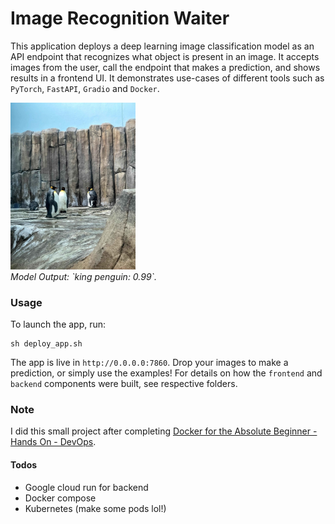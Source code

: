 # Image Recognition Waiter

This application deploys a deep learning image classification model as an API endpoint that recognizes what object is present in an image. It accepts images from the user, call the endpoint that makes a prediction, and shows results in a frontend UI. It demonstrates use-cases of different tools such as `PyTorch`, `FastAPI`, `Gradio` and `Docker`.

<p align="left">
  <a href="#"><img src="./frontend/test1.jpeg" width="200"></a> <br />
  <em> 
    Model Output: `king penguin: 0.99`.
  </em>
</p>


### Usage
To launch the app, run:
```
sh deploy_app.sh
```
The app is live in `http://0.0.0.0:7860`. Drop your images to make a prediction, or simply use the examples! For details on how the `frontend` and `backend` components were built, see respective folders. 

### Note
I did this small project after completing [Docker for the Absolute Beginner - Hands On - DevOps](https://www.udemy.com/course/learn-docker/).

#### Todos
* Google cloud run for backend
* Docker compose
* Kubernetes (make some pods lol!)
